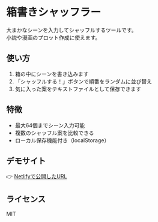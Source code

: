 # 箱書きシャッフラー

大まかなシーンを入力してシャッフルするツールです。  
小説や漫画のプロット作成に使えます。

## 使い方
1. 箱の中にシーンを書き込みます  
2. 「シャッフルする！」ボタンで順番をランダムに並び替え  
3. 気に入った案をテキストファイルとして保存できます  

## 特徴
- 最大64個までシーン入力可能  
- 複数のシャッフル案を比較できる  
- ローカル保存機能付き（localStorage）

## デモサイト
👉 [Netlifyで公開したURL](https://leafy-cucurucho-e2e142.netlify.app/)  

## ライセンス
MIT